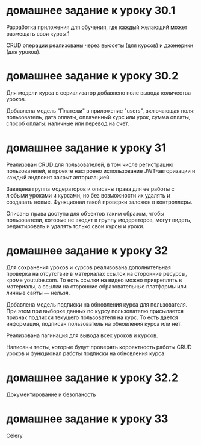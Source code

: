 # домашнее задание к уроку 30.1

Разработка приложения для обучения, где каждый желающий может размещать свои курсы.1

CRUD  операции реализованы через вьюсеты (для курсов) и дженерики (для уроков).

# домашнее задание к уроку 30.2

Для модели курса в сериализатор добавлено поле вывода количества уроков.

Добавлена модель "Платежи" в приложение "users", включающая поля:
    пользователь,
    дата оплаты,
    оплаченный курс или урок,
    сумма оплаты,
    способ оплаты: наличные или перевод на счет.

# домашнее задание к уроку 31

Реализован CRUD для пользователей, в том числе регистрацию пользователей,
в проекте настроено использование JWT-авторизации и каждый эндпоинт закрыт авторизацией.

Заведена группа модераторов и описаны права для ее работы с любыми уроками и курсами,
но без возможности их удалять и создавать новые. Функционал такой проверки заложен в контроллеры.

Описаны права доступа для объектов таким образом, чтобы пользователи, которые не входят в группу модераторов,
могут видеть, редактировать и удалять только свои курсы и уроки.

# домашнее задание к уроку 32

Для сохранения уроков и курсов реализована дополнительная проверка на отсутствие в материалах ссылок
на сторонние ресурсы, кроме youtube.com.
То есть ссылки на видео можно прикреплять в материалы, а ссылки на сторонние образовательные платформы
или личные сайты — нельзя.

Добавлена модель подписки на обновления курса для пользователя.
При этом при выборке данных по курсу пользователю присылается признак подписки текущего пользователя на курс.
То есть дается информация, подписан пользователь на обновления курса или нет.

Реализована пагинация для вывода всех уроков и курсов.

Написаны тесты, которые будут проверять корректность работы CRUD уроков
и функционал работы подписки на обновления курса.


# домашнее задание к уроку 32.2

Документирование и безопаность

# домашнее задание к уроку 33

Celery